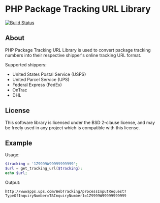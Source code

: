 # PHP Package Tracking URL Library
[![Build Status](https://travis-ci.com/github/darkain/php-tracking-urls.svg?branch=master)](https://travis-ci.com/github/darkain/php-tracking-urls)


## About
PHP Package Tracking URL Library is used to convert package tracking numbers
into their respective shipper's online tracking URL format.

Supported shippers:
* United States Postal Service (USPS)
* United Parcel Service (UPS)
* Federal Express (FedEx)
* OnTrac
* DHL


## License
This software library is licensed under the BSD 2-clause license, and may be
freely used in any project which is compatible with this license.


## Example
Usage:
```php
$tracking = '1Z9999W99999999999';
$url = get_tracking_url($tracking);
echo $url;
```

Output:
```
http://wwwapps.ups.com/WebTracking/processInputRequest?TypeOfInquiryNumber=T&InquiryNumber1=1Z9999W99999999999
```


